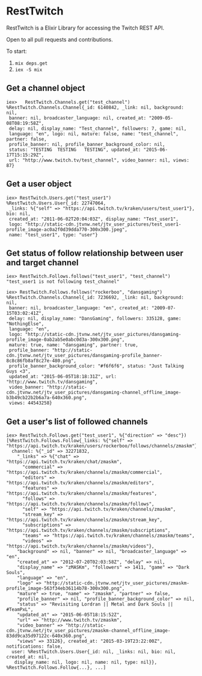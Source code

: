 RestTwitch
==========

RestTwitch is a Elixir Library for accessing the Twitch REST API. 

Open to all pull requests and contributions.

To start:

1. `mix deps.get`
2. `iex -S mix`


## Get a channel object

	iex>   RestTwitch.Channels.get("test_channel")
	%RestTwitch.Channels.Channel{_id: 6140842, _link: nil, background: nil,
	 banner: nil, broadcaster_language: nil, created_at: "2009-05-08T08:19:58Z",
	 delay: nil, display_name: "Test_channel", followers: 7, game: nil,
	 language: "en", logo: nil, mature: false, name: "test_channel", partner: false,
	 profile_banner: nil, profile_banner_background_color: nil,
	 status: "TESTING  TESTING   TESTING", updated_at: "2015-06-17T15:15:29Z",
	 url: "http://www.twitch.tv/test_channel", video_banner: nil, views: 87}

## Get a user object

	iex> RestTwitch.Users.get("test_user1")
	%RestTwitch.Users.User{_id: 22747064,
	 _links: %{"self" => "https://api.twitch.tv/kraken/users/test_user1"}, bio: nil,
	 created_at: "2011-06-02T20:04:03Z", display_name: "Test_user1",
	 logo: "http://static-cdn.jtvnw.net/jtv_user_pictures/test_user1-profile_image-ac0a2f0d39dda770-300x300.jpeg",
	 name: "test_user1", type: "user"}

## Get status of follow relationship between user and target channel

	iex> RestTwitch.Follows.follows("test_user1", "test_channel")
	"test_user1 is not following test_channel"

	iex> RestTwitch.Follows.follows("rockerboo", "dansgaming")
	%RestTwitch.Channels.Channel{_id: 7236692, _link: nil, background: nil,
	 banner: nil, broadcaster_language: "en", created_at: "2009-07-15T03:02:41Z",
	 delay: nil, display_name: "DansGaming", followers: 335128, game: "NothingElse",
	 language: "en",
	 logo: "http://static-cdn.jtvnw.net/jtv_user_pictures/dansgaming-profile_image-0ab2ab5e0abc0d3a-300x300.png",
	 mature: true, name: "dansgaming", partner: true,
	 profile_banner: "http://static-cdn.jtvnw.net/jtv_user_pictures/dansgaming-profile_banner-8c8c86fb8af8c27e-480.png",
	 profile_banner_background_color: "#f6f6f6", status: "Just Talking Guys <3",
	 updated_at: "2015-06-05T18:18:31Z", url: "http://www.twitch.tv/dansgaming",
	 video_banner: "http://static-cdn.jtvnw.net/jtv_user_pictures/dansgaming-channel_offline_image-b3b49cb22b2b6a7a-640x360.png",
	 views: 44543258}

## Get a user's list of followed channels

	iex> RestTwitch.Follows.get("test_user1", %{"direction" => "desc"})
	[%RestTwitch.Follows.Follow{_links: %{"self" => "https://api.twitch.tv/kraken/users/rockerboo/follows/channels/zmaskm"},
	  channel: %{"_id" => 32271832,
	    "_links" => %{"chat" => "https://api.twitch.tv/kraken/chat/zmaskm",
	      "commercial" => "https://api.twitch.tv/kraken/channels/zmaskm/commercial",
	      "editors" => "https://api.twitch.tv/kraken/channels/zmaskm/editors",
	      "features" => "https://api.twitch.tv/kraken/channels/zmaskm/features",
	      "follows" => "https://api.twitch.tv/kraken/channels/zmaskm/follows",
	      "self" => "https://api.twitch.tv/kraken/channels/zmaskm",
	      "stream_key" => "https://api.twitch.tv/kraken/channels/zmaskm/stream_key",
	      "subscriptions" => "https://api.twitch.tv/kraken/channels/zmaskm/subscriptions",
	      "teams" => "https://api.twitch.tv/kraken/channels/zmaskm/teams",
	      "videos" => "https://api.twitch.tv/kraken/channels/zmaskm/videos"},
	    "background" => nil, "banner" => nil, "broadcaster_language" => "en",
	    "created_at" => "2012-07-20T02:03:58Z", "delay" => nil,
	    "display_name" => "zMASKm", "followers" => 1411, "game" => "Dark Souls",
	    "language" => "en",
	    "logo" => "http://static-cdn.jtvnw.net/jtv_user_pictures/zmaskm-profile_image-563f34eb36114b78-300x300.png",
	    "mature" => true, "name" => "zmaskm", "partner" => false,
	    "profile_banner" => nil, "profile_banner_background_color" => nil,
	    "status" => "Revisiting Lordran || Metal and Dark Souls || #TeamPxL",
	    "updated_at" => "2015-06-05T18:15:52Z",
	    "url" => "http://www.twitch.tv/zmaskm",
	    "video_banner" => "http://static-cdn.jtvnw.net/jtv_user_pictures/zmaskm-channel_offline_image-83dd9ca35d97122c-640x360.png",
	    "views" => 33126}, created_at: "2015-03-19T23:22:00Z", notifications: false,
	  user: %RestTwitch.Users.User{_id: nil, _links: nil, bio: nil, created_at: nil,
	   display_name: nil, logo: nil, name: nil, type: nil}}, %RestTwitch.Follows.Follow{...}, ...]
